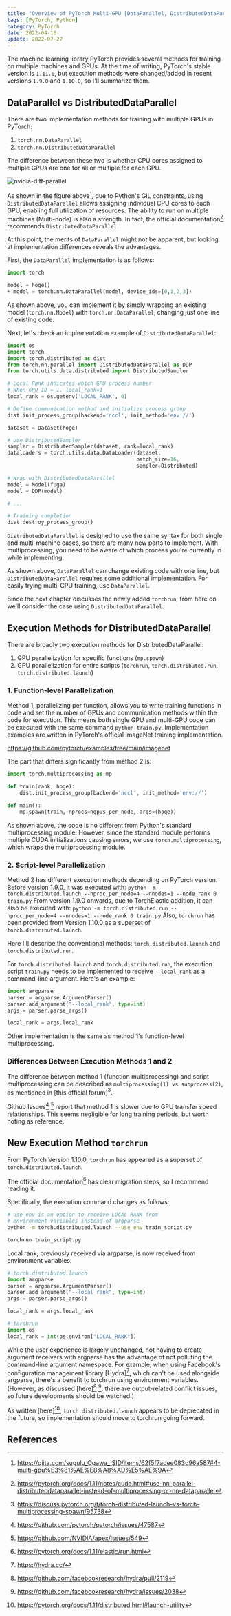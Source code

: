```yaml
---
title: "Overview of PyTorch Multi-GPU [DataParallel, DistributedDataParallel, torchrun]"
tags: [PyTorch, Python]
category: PyTorch
date: 2022-04-18
update: 2022-07-27
---
```


The machine learning library PyTorch provides several methods for training on multiple machines and GPUs.
At the time of writing, PyTorch's stable version is `1.11.0`, but execution methods were changed/added in recent versions `1.9.0` and `1.10.0`, so I'll summarize them.

## DataParallel vs DistributedDataParallel

There are two implementation methods for training with multiple GPUs in PyTorch:

1. `torch.nn.DataParallel`
2. `torch.nn.DistributedDataParallel`

The difference between these two is whether CPU cores assigned to multiple GPUs are one for all or multiple for each GPU.

![nvidia-diff-parallel](./images/torch_dist.jpg)

As shown in the figure above[^1], due to Python's GIL constraints, using `DistributedDataParallel` allows assigning individual CPU cores to each GPU, enabling full utilization of resources.
The ability to run on multiple machines (Multi-node) is also a strength.
In fact, the official documentation[^2] recommends `DistributedDataParallel`.

At this point, the merits of `DataParallel` might not be apparent, but looking at implementation differences reveals the advantages.

First, the `DataParallel` implementation is as follows:

```python
import torch

model = hoge()
+ model = torch.nn.DataParallel(model, device_ids=[0,1,2,3])
```

As shown above, you can implement it by simply wrapping an existing model (`torch.nn.Model`) with `torch.nn.DataParallel`, changing just one line of existing code.

Next, let's check an implementation example of `DistributedDataParallel`:

```python
import os
import torch
import torch.distributed as dist
from torch.nn.parallel import DistributedDataParallel as DDP
from torch.utils.data.distributed import DistributedSampler

# Local Rank indicates which GPU process number
# When GPU ID = 1, local_rank=1
local_rank = os.getenv('LOCAL_RANK', 0)

# Define communication method and initialize process group
dist.init_process_group(backend='nccl', init_method='env://')

dataset = Dataset(hoge)

# Use DistributedSampler
sampler = DistributedSampler(dataset, rank=local_rank)
dataloaders = torch.utils.data.DataLoader(dataset,
                                          batch_size=16,
                                          sampler=Distributed)

# Wrap with DistributedDataParallel
model = Model(fuga)
model = DDP(model)

# ...

# Training completion
dist.destroy_process_group()
```

`DistributedDataParallel` is designed to use the same syntax for both single and multi-machine cases, so there are many new parts to implement.
With multiprocessing, you need to be aware of which process you're currently in while implementing.

As shown above, `DataParallel` can change existing code with one line, but `DistributedDataParallel` requires some additional implementation.
For easily trying multi-GPU training, use `DataParallel`.

Since the next chapter discusses the newly added `torchrun`, from here on we'll consider the case using `DistributedDataParallel`.

## Execution Methods for DistributedDataParallel

There are broadly two execution methods for DistributedDataParallel:

1. GPU parallelization for specific functions (`mp.spawn`)
2. GPU parallelization for entire scripts (`torchrun`, `torch.distributed.run`, `torch.distributed.launch`)

### 1. Function-level Parallelization

Method 1, parallelizing per function, allows you to write training functions in code and set the number of GPUs and communication methods within the code for execution.
This means both single GPU and multi-GPU code can be executed with the same command `python train.py`.
Implementation examples are written in PyTorch's official ImageNet training implementation.

<https://github.com/pytorch/examples/tree/main/imagenet>

The part that differs significantly from method 2 is:

```python
import torch.multiprocessing as mp

def train(rank, hoge):
    dist.init_process_group(backend='nccl', init_method='env://')

def main():
    mp.spawn(train, nprocs=ngpus_per_node, args=(hoge))
```

As shown above, the code is no different from Python's standard multiprocessing module.
However, since the standard module performs multiple CUDA initializations causing errors, we use `torch.multiprocessing`, which wraps the multiprocessing module.

### 2. Script-level Parallelization

Method 2 has different execution methods depending on PyTorch version.
Before version 1.9.0, it was executed with:
`python -m torch.distributed.launch --nproc_per_node=4 --nnodes=1 --node_rank 0 train.py`
From version 1.9.0 onwards, due to TorchElastic addition, it can also be executed with:
`python -m torch.distributed.run --nproc_per_node=4 --nnodes=1 --node_rank 0 train.py`
Also, `torchrun` has been provided from Version 1.10.0 as a superset of `torch.distributed.launch`.

Here I'll describe the conventional methods: `torch.distributed.launch` and `torch.distributed.run`.

For `torch.distributed.launch` and `torch.distributed.run`,
the execution script `train.py` needs to be implemented to receive `--local_rank` as a command-line argument. Here's an example:

```python
import argparse
parser = argparse.ArgumentParser()
parser.add_argument("--local_rank", type=int)
args = parser.parse_args()

local_rank = args.local_rank
```

Other implementation is the same as method 1's function-level multiprocessing.

### Differences Between Execution Methods 1 and 2

The difference between method 1 (function multiprocessing) and script multiprocessing can be described as `multiprocessing(1) vs subprocess(2)`, as mentioned in [this official forum][^3].

Github Issues[^4] [^5] report that method 1 is slower due to GPU transfer speed relationships.
This seems negligible for long training periods, but worth noting as reference.

## New Execution Method `torchrun`

From PyTorch Version 1.10.0, `torchrun` has appeared as a superset of `torch.distributed.launch`.

The official documentation[^6] has clear migration steps, so I recommend reading it.

Specifically, the execution command changes as follows:

```bash
# use_env is an option to receive LOCAL RANK from
# environment variables instead of argparse
python -m torch.distributed.launch --use_env train_script.py

torchrun train_script.py
```

Local rank, previously received via argparse, is now received from environment variables:

```python
# torch.distributed.launch
import argparse
parser = argparse.ArgumentParser()
parser.add_argument("--local_rank", type=int)
args = parser.parse_args()

local_rank = args.local_rank

# torchrun
import os
local_rank = int(os.environ["LOCAL_RANK"])
```

While the user experience is largely unchanged, not having to create argument receivers with argparse has the advantage of not polluting the command-line argument namespace.
For example, when using Facebook's configuration management library [Hydra][^7], which can't be used alongside argparse, there's a benefit to torchrun using environment variables.
(However, as discussed [here][^8] [^9], there are output-related conflict issues, so future developments should be watched.)

As written [here][^10], `torch.distributed.launch` appears to be deprecated in the future, so implementation should move to torchrun going forward.

## References

[^1]: https://qiita.com/sugulu_Ogawa_ISID/items/62f5f7adee083d96a587#4-multi-gpu%E3%81%AE%E8%A8%AD%E5%AE%9A
[^2]: https://pytorch.org/docs/1.11/notes/cuda.html#use-nn-parallel-distributeddataparallel-instead-of-multiprocessing-or-nn-dataparallel
[^3]: https://discuss.pytorch.org/t/torch-distributed-launch-vs-torch-multiprocessing-spawn/95738
[^4]: https://github.com/pytorch/pytorch/issues/47587
[^5]: https://github.com/NVIDIA/apex/issues/549
[^6]: https://pytorch.org/docs/1.11/elastic/run.html
[^7]: https://hydra.cc/
[^8]: https://github.com/facebookresearch/hydra/pull/2119
[^9]: https://github.com/facebookresearch/hydra/issues/2038
[^10]: https://pytorch.org/docs/1.11/distributed.html#launch-utility